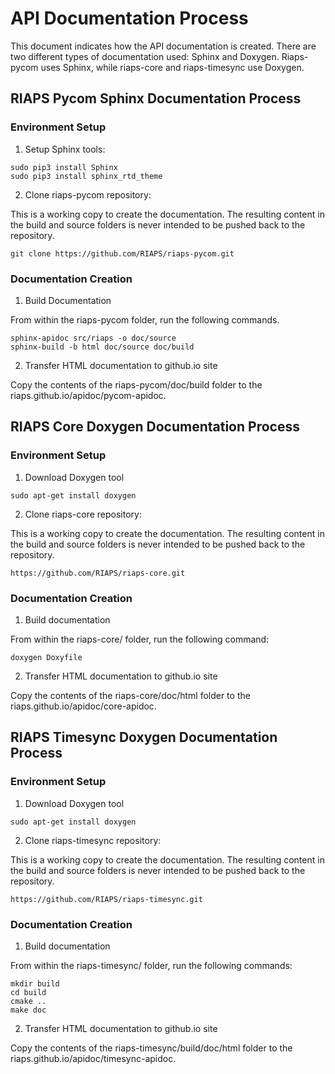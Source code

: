 # API Documentation Process

This document indicates how the API documentation is created.  There are two different types of documentation used: Sphinx and Doxygen.  Riaps-pycom uses Sphinx, while riaps-core and riaps-timesync use Doxygen.

## RIAPS Pycom Sphinx Documentation Process

### Environment Setup

1. Setup Sphinx tools:
```
sudo pip3 install Sphinx
sudo pip3 install sphinx_rtd_theme
```

2. Clone riaps-pycom repository:

  This is a working copy to create the documentation.  The resulting content in the build and source folders is never intended to be pushed back to the repository.
```
git clone https://github.com/RIAPS/riaps-pycom.git
```

### Documentation Creation

1. Build Documentation

  From within the riaps-pycom folder, run the following commands.
```
sphinx-apidoc src/riaps -o doc/source
sphinx-build -b html doc/source doc/build
```

2. Transfer HTML documentation to github.io site

  Copy the contents of the riaps-pycom/doc/build folder to the riaps.github.io/apidoc/pycom-apidoc.


## RIAPS Core Doxygen Documentation Process

### Environment Setup

1. Download Doxygen tool

```
sudo apt-get install doxygen
```

2. Clone riaps-core repository:

  This is a working copy to create the documentation.  The resulting content in the build and source folders is never intended to be pushed back to the repository.

```
https://github.com/RIAPS/riaps-core.git
```

### Documentation Creation

1. Build documentation

  From within the riaps-core/ folder, run the following command:
```
doxygen Doxyfile
```

2. Transfer HTML documentation to github.io site

  Copy the contents of the riaps-core/doc/html folder to the riaps.github.io/apidoc/core-apidoc.


## RIAPS Timesync Doxygen Documentation Process

### Environment Setup

1. Download Doxygen tool

```
sudo apt-get install doxygen
```

2. Clone riaps-timesync repository:

  This is a working copy to create the documentation.  The resulting content in the build and source folders is never intended to be pushed back to the repository.

```
https://github.com/RIAPS/riaps-timesync.git
```

### Documentation Creation

1. Build documentation

  From within the riaps-timesync/ folder, run the following commands:
```
mkdir build
cd build
cmake ..
make doc
```

2. Transfer HTML documentation to github.io site

  Copy the contents of the riaps-timesync/build/doc/html folder to the riaps.github.io/apidoc/timesync-apidoc.
